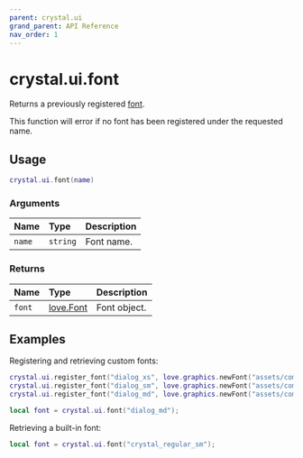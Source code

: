 ```yaml
---
parent: crystal.ui
grand_parent: API Reference
nav_order: 1
---
```


# crystal.ui.font

Returns a previously registered [font](https://love2d.org/wiki/Font).

This function will error if no font has been registered under the requested name.

## Usage

```lua
crystal.ui.font(name)
```

### Arguments

| Name   | Type     | Description |
| :----- | :------- | :---------- |
| `name` | `string` | Font name.  |

### Returns

| Name   | Type                                      | Description  |
| :----- | :---------------------------------------- | :----------- |
| `font` | [love.Font](https://love2d.org/wiki/Font) | Font object. |

## Examples

Registering and retrieving custom fonts:

```lua
crystal.ui.register_font("dialog_xs", love.graphics.newFont("assets/comic_sans.ttf", 12));
crystal.ui.register_font("dialog_sm", love.graphics.newFont("assets/comic_sans.ttf", 14));
crystal.ui.register_font("dialog_md", love.graphics.newFont("assets/comic_sans.ttf", 16));

local font = crystal.ui.font("dialog_md");
```

Retrieving a built-in font:

```lua
local font = crystal.ui.font("crystal_regular_sm");
```
